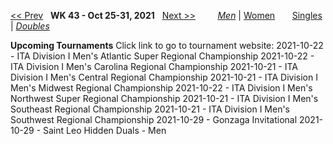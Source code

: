 [<< Prev](men_doubles_2142.md) &nbsp; **WK 43 - Oct 25-31, 2021** &nbsp; [Next >>](men_doubles_2144.md) &nbsp;&nbsp;&nbsp;&nbsp;&nbsp;&nbsp;&nbsp; [*Men*](./men_doubles_2143.md) &#124; [Women](./women_doubles_2143.md) &nbsp;&nbsp;&nbsp;&nbsp;&nbsp; [Singles](./men_singles_2143.md) &#124; [*Doubles*](./men_doubles_2143.md)

**Upcoming Tournaments**
Click link to go to tournament website:
  2021-10-22 - ITA Division I Men's Atlantic Super Regional Championship
  2021-10-22 - ITA Division I Men's Carolina Regional Championship
  2021-10-21 - ITA Division I Men's Central Regional Championship
  2021-10-21 - ITA Division I Men's Midwest Regional Championship
  2021-10-22 - ITA Division I Men's Northwest Super Regional Championship
  2021-10-21 - ITA Division I Men's Southeast Regional Championship
  2021-10-21 - ITA Division I Men's Southwest Regional Championship
  2021-10-29 - Gonzaga Invitational
  2021-10-29 - Saint Leo Hidden Duals - Men